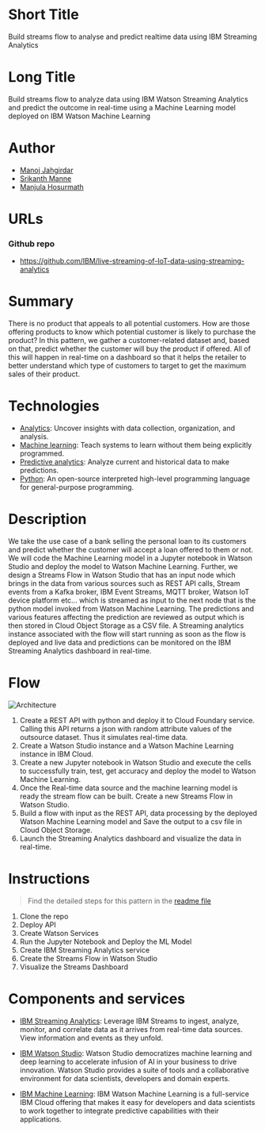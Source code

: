 # Short Title

Build streams flow to analyse and predict realtime data using IBM Streaming Analytics

# Long Title

Build streams flow to analyze data using IBM Watson Streaming Analytics and predict the outcome in real-time using a Machine Learning model deployed on IBM Watson Machine Learning

# Author
* [Manoj Jahgirdar](https://www.linkedin.com/in/manoj-jahgirdar-6b5b33142/)
* [Srikanth Manne]()
* [Manjula Hosurmath](https://www.linkedin.com/in/manjula-g-hosurmath-0b47031)

# URLs

### Github repo

* https://github.com/IBM/live-streaming-of-IoT-data-using-streaming-analytics

# Summary

There is no product that appeals to all potential customers. How are those offering products to know which potential customer is likely to purchase the product? In this pattern, we gather a customer-related dataset and, based on that, predict whether the customer will buy the product if offered. All of this will happen in real-time on a dashboard so that it helps the retailer to better understand which type of customers to target to get the maximum sales of their product.

# Technologies

* [Analytics](https://developer.ibm.com/technologies/analytics/): Uncover insights with data collection, organization, and analysis.
* [Machine learning](https://developer.ibm.com/technologies/machine-learning/): Teach systems to learn without them being explicitly programmed.
* [Predictive analytics](https://developer.ibm.com/technologies/predictive-analytics/): Analyze current and historical data to make predictions.
* [Python](https://developer.ibm.com/technologies/python): An open-source interpreted high-level programming language for general-purpose programming.

# Description

We take the use case of a bank selling the personal loan to its customers and predict whether the customer will accept a loan offered to them or not. We will code the Machine Learning model in a Jupyter notebook in Watson Studio and deploy the model to Watson Machine Learning. Further, we design a Streams Flow in Watson Studio that has an input node which brings in the data from various sources such as REST API calls, Stream events from a Kafka broker, IBM Event Streams, MQTT broker, Watson IoT device platform etc... which is streamed as input to the next node that is the python model invoked from Watson Machine Learning. The predictions and various features affecting the prediction are reviewed as output which is then stored in Cloud Object Storage as a CSV file. A Streaming analytics instance associated with the flow will start running as soon as the flow is deployed and live data and predictions can be monitored on the IBM Streaming Analytics dashboard in real-time.

# Flow

![Architecture](https://github.com/IBM/live-streaming-of-IoT-data-using-streaming-analytics/blob/master/doc/source/images/architecture.png)

1. Create a REST API with python and deploy it to Cloud Foundary service. Calling this API returns a json with random attribute values of the outsource dataset. Thus it simulates real-time data.
2. Create a Watson Studio instance and a Watson Machine Learning instance in IBM Cloud.
3. Create a new Jupyter notebook in Watson Studio and execute the cells to successfully train, test, get accuracy and deploy the model to Watson Machine Learning.
4. Once the Real-time data source and the machine learning model is ready the stream flow can be built. Create a new Streams Flow in Watson Studio.
5. Build a flow with input as the REST API, data processing by the deployed Watson Machine Learning model and Save the output to a csv file in Cloud Object Storage.
6. Launch the Streaming Analytics dashboard and visualize the data in real-time.

# Instructions

> Find the detailed steps for this pattern in the [readme file](https://github.com/IBM/live-streaming-of-IoT-data-using-streaming-analytics/blob/master/README.md)

1. Clone the repo
2. Deploy API
3. Create Watson Services
4. Run the Jupyter Notebook and Deploy the ML Model
5. Create IBM Streaming Analytics service
6. Create the Streams Flow in Watson Studio
7. Visualize the Streams Dashboard

# Components and services

* [IBM Streaming Analytics](https://cloud.ibm.com/catalog/services/streaming-analytics): Leverage IBM Streams to ingest, analyze, monitor, and correlate data as it arrives from real-time data sources. View information and events as they unfold.

* [IBM Watson Studio](https://cloud.ibm.com/catalog/services/watson-studio): Watson Studio democratizes machine learning and deep learning to accelerate infusion of AI in your business to drive innovation. Watson Studio provides a suite of tools and a collaborative environment for data scientists, developers and domain experts.

* [IBM Machine Learning](https://cloud.ibm.com/catalog/services/machine-learning): IBM Watson Machine Learning is a full-service IBM Cloud offering that makes it easy for developers and data scientists to work together to integrate predictive capabilities with their applications.
